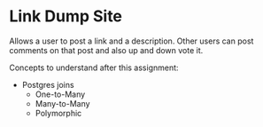 Link Dump Site
===================

Allows a user to post a link and a description. Other users can post comments on that post and also up and down vote it.

Concepts to understand after this assignment:
* Postgres joins
  * One-to-Many
  * Many-to-Many
  * Polymorphic
